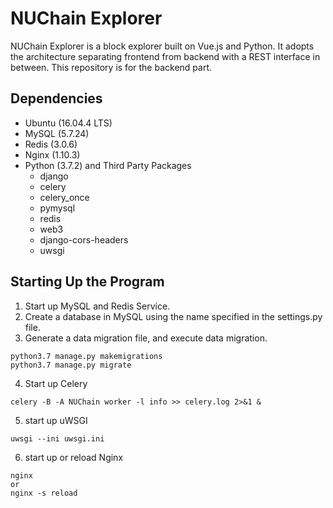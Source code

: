 # NUChain Explorer
NUChain Explorer is a block explorer built on Vue.js and Python. It adopts the architecture separating frontend from backend with a REST interface in between. This repository is for the backend part.

## Dependencies

- Ubuntu (16.04.4 LTS)
- MySQL (5.7.24)
- Redis (3.0.6)
- Nginx (1.10.3)
- Python (3.7.2) and Third Party Packages
    - django
    - celery
    - celery_once
    - pymysql
    - redis
    - web3
    - django-cors-headers
    - uwsgi

## Starting Up the Program

1. Start up MySQL and Redis Service.
2. Create a database in MySQL using the name specified in the settings.py file.
3. Generate a data migration file, and execute data migration.
```
python3.7 manage.py makemigrations
python3.7 manage.py migrate
```
4. Start up Celery
```
celery -B -A NUChain worker -l info >> celery.log 2>&1 &
```
5. start up uWSGI
```
uwsgi --ini uwsgi.ini
```
6. start up or reload Nginx
```
nginx 
or 
nginx -s reload
```

